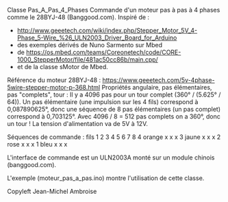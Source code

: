 Classe Pas_A_Pas_4_Phases
Commande d'un moteur pas à pas à 4 phases comme le 28BYJ-48 (Banggood.com).
Inspiré de :
* http://www.geeetech.com/wiki/index.php/Stepper_Motor_5V_4-Phase_5-Wire_%26_ULN2003_Driver_Board_for_Arduino
* des exemples dérivés de Nuno Sarmento sur Mbed
* de https://os.mbed.com/teams/Coreonetech/code/CORE-1000_StepperMotor/file/481ac50cc86b/main.cpp/
* et de la classe sMotor de Mbed.

Référence du moteur 28BYJ-48 : https://www.geeetech.com/5v-4phase-5wire-stepper-motor-p-368.html
Propriétés angulaire, pas élémentaires, pas "complets", tour :
Il y a 4096 pas pour un tour complet (360° / (5.625° / 64)). Un pas élémentaire (une impulsion sur les 4 fils)
correspond à 0,087890625°, donc une séquence de 8 pas élémentaires (un pas complet) correspond à 0,703125°.
Avec 4096 / 8 = 512 pas complets on a 360°, donc un tour !
La tension d'alimentation va de 5V à 12V.

Séquences de commande :
fils		1	2	3	4	5	6	7	8
4 orange	x	x						x
3 jaune		x	x	x
2 rose					x	x	x
1 bleu							x	x	x

L'interface de commande est un ULN2003A monté sur un module chinois (banggood.com).

L'exemple (moteur_pas_a_pas.ino) montre l'utilisation de cette classe.

Copyleft Jean-Michel Ambroise
